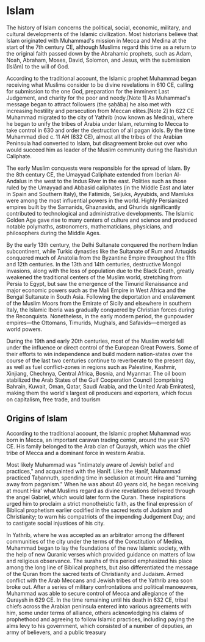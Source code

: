# Islam

The history of Islam concerns the political, social, economic, military, and cultural developments of the Islamic civilization. Most historians believe that Islam originated with Muhammad's mission in Mecca and Medina at the start of the 7th century CE, although Muslims regard this time as a return to the original faith passed down by the Abrahamic prophets, such as Adam, Noah, Abraham, Moses, David, Solomon, and Jesus, with the submission (Islām) to the will of God.

According to the traditional account, the Islamic prophet Muhammad began receiving what Muslims consider to be divine revelations in 610 CE, calling for submission to the one God, preparation for the imminent Last Judgement, and charity for the poor and needy.[Note 1] As Muhammad's message began to attract followers (the ṣaḥāba) he also met with increasing hostility and persecution from Meccan elites.[Note 2] In 622 CE Muhammad migrated to the city of Yathrib (now known as Medina), where he began to unify the tribes of Arabia under Islam, returning to Mecca to take control in 630 and order the destruction of all pagan idols. By the time Muhammad died c. 11 AH (632 CE), almost all the tribes of the Arabian Peninsula had converted to Islam, but disagreement broke out over who would succeed him as leader of the Muslim community during the Rashidun Caliphate.

The early Muslim conquests were responsible for the spread of Islam. By the 8th century CE, the Umayyad Caliphate extended from Iberian Al-Andalus in the west to the Indus River in the east. Polities such as those ruled by the Umayyad and Abbasid caliphates (in the Middle East and later in Spain and Southern Italy), the Fatimids, Seljuks, Ayyubids, and Mamluks were among the most influential powers in the world. Highly Persianized empires built by the Samanids, Ghaznavids, and Ghurids significantly contributed to technological and administrative developments. The Islamic Golden Age gave rise to many centers of culture and science and produced notable polymaths, astronomers, mathematicians, physicians, and philosophers during the Middle Ages.

By the early 13th century, the Delhi Sultanate conquered the northern Indian subcontinent, while Turkic dynasties like the Sultanate of Rum and Artuqids conquered much of Anatolia from the Byzantine Empire throughout the 11th and 12th centuries. In the 13th and 14th centuries, destructive Mongol invasions, along with the loss of population due to the Black Death, greatly weakened the traditional centers of the Muslim world, stretching from Persia to Egypt, but saw the emergence of the Timurid Renaissance and major economic powers such as the Mali Empire in West Africa and the Bengal Sultanate in South Asia. Following the deportation and enslavement of the Muslim Moors from the Emirate of Sicily and elsewhere in southern Italy, the Islamic Iberia was gradually conquered by Christian forces during the Reconquista. Nonetheless, in the early modern period, the gunpowder empires—the Ottomans, Timurids, Mughals, and Safavids—emerged as world powers.

During the 19th and early 20th centuries, most of the Muslim world fell under the influence or direct control of the European Great Powers. Some of their efforts to win independence and build modern nation-states over the course of the last two centuries continue to reverberate to the present day, as well as fuel conflict-zones in regions such as Palestine, Kashmir, Xinjiang, Chechnya, Central Africa, Bosnia, and Myanmar. The oil boom stabilized the Arab States of the Gulf Cooperation Council (comprising Bahrain, Kuwait, Oman, Qatar, Saudi Arabia, and the United Arab Emirates), making them the world's largest oil producers and exporters, which focus on capitalism, free trade, and tourism

## Origins of Islam

According to the traditional account, the Islamic prophet Muhammad was born in Mecca, an important caravan trading center, around the year 570 CE. His family belonged to the Arab clan of Quraysh, which was the chief tribe of Mecca and a dominant force in western Arabia.

Most likely Muhammad was "intimately aware of Jewish belief and practices," and acquainted with the Ḥanīf. Like the Ḥanīf, Muhammad practiced Taḥannuth, spending time in seclusion at mount Hira and "turning away from paganism." When he was about 40 years old, he began receiving at mount Hira' what Muslims regard as divine revelations delivered through the angel Gabriel, which would later form the Quran. These inspirations urged him to proclaim a strict monotheistic faith, as the final expression of Biblical prophetism earlier codified in the sacred texts of Judaism and Christianity; to warn his compatriots of the impending Judgement Day; and to castigate social injustices of his city.

In Yathrib, where he was accepted as an arbitrator among the different communities of the city under the terms of the Constitution of Medina, Muhammad began to lay the foundations of the new Islamic society, with the help of new Quranic verses which provided guidance on matters of law and religious observance. The surahs of this period emphasized his place among the long line of Biblical prophets, but also differentiated the message of the Quran from the sacred texts of Christianity and Judaism. Armed conflict with the Arab Meccans and Jewish tribes of the Yathrib area soon broke out. After a series of military confrontations and political manoeuvres, Muhammad was able to secure control of Mecca and allegiance of the Quraysh in 629 CE. In the time remaining until his death in 632 CE, tribal chiefs across the Arabian peninsula entered into various agreements with him, some under terms of alliance, others acknowledging his claims of prophethood and agreeing to follow Islamic practices, including paying the alms levy to his government, which consisted of a number of deputies, an army of believers, and a public treasury

